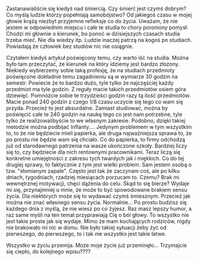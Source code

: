 Zastanawialiście się kiedyś nad śmiercią. Czy śmierć jest czymś dobrym? Co myślą ludzie którzy popełniają samobójstwo?
Od jakiegoś czasu w mojej głowie krążą niezbyt przyjemne refleksje co do życia. Uważam, że nie jestem w odpowiednim miejscu i całe te studia to chory poroniony pomysł. Chodzi mi głównie o kierunek, bo ponoć w dzisiejszych czasach studia trzeba mieć. Nie dla wiedzy itp. Ludzie inaczej patrzą na kogoś po studiach. Powiadają że człowiek bez studiów nic nie osiągnie.

Czytałem kiedyś artykuł poświęcony temu, czy warto iść na studia. Można było tam przeczytać, że kierunek na który idziemy jest bardzo złożony. Niekiedy wybierzemy sobie taką profesję, że na studiach przedmioty poświęcone dokładnie temu zagadnieniu są w wymiarze 30 godzin na semestr. Powiecie że to bardzo dużo, tyle tylko że najczęściej każdy przedmiot ma tyle godzin. Z reguły macie takich przedmiotów osiem góra dziewięć. Pomnóżcie sobie te trzydzieści godzin razy tą ilość przedmiotów. Macie ponad 240 godzin z czego 1/8 czasu uczycie się tego co wam się przyda. Przecież to jest absurdalne. Zamiast studiować, można by poświęcić całe te 240 godzin na naukę tego co jest nam potrzebne, tyle tylko że realizowalibyście to we własnym zakresie. Podobno, dzięki takiej metodzie można podbijać Inflanty.... Jedynym problemem w tym wszystkim to, to że nie będziecie mieli papierka, ale druga najważniejsza sprawa to, że po prostu nie będzie wam się chciało. Co do papierka, to firmy odchodzą już od starodawnego patrzenia na wasze ukończone szkoły. Bardziej liczy się to, czy będziecie dla nich rentownymi pracownikami. Teraz liczą się konkretne umiejętności z zakresu tych twardych jak i miękkich. Co do tej drugiej sprawy, to faktycznie z tym jest wielki problem. Sam jestem osobą o tzw. "słomianym zapale". Często jest tak że zaczynam coś, ale po kilku dniach, tygodniach, rzadziej miesiącach porzucam to. Czemu? Brak mi wewnętrznej motywacji, chęci dążenia do celu. Skąd to się bierze? Wydaje mi się, przynajmniej u mnie, że może to być spowodowane brakiem sensu życia. Dla niektórych może się to wydawać czymś śmiesznym. Przecież jak można nie znać własnego sensu życia. Normalnie... Po prostu budzisz się każdego dnia z myślą, że nie wiesz po co żyjesz. Raz masz lepszy humor, a raz same myśli na ten temat przyprawiają Cię o ból głowy. To wszystko nie jest takie proste jak się wydaje. Mimo że mam kochających rodziców, nigdy nie brakowało mi nic w domu. Nie było takiej sytuacji żeby żyć od pierwszego, do pierwszego, to i tak nie wszystko jest takie łatwe.

Wszystko w życiu przemija. Może moje życie już przeminęło...
Trzymajcie się ciepło, do kolejnego wpisu????
